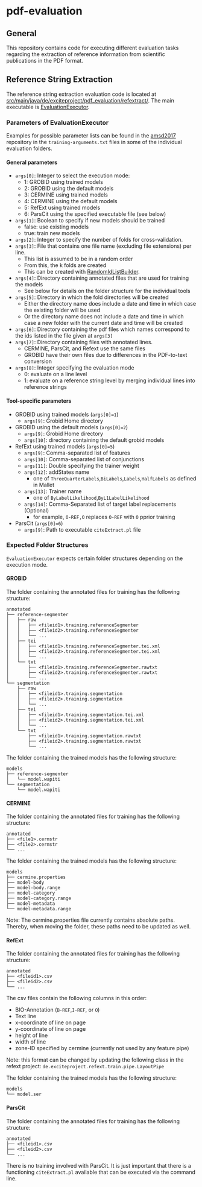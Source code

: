 # pdf-evaluation

## General

This repository contains code for executing different evaluation tasks regarding the extraction of reference information from scientific publications in the PDF format.

## Reference String Extraction


The reference string extraction evaluation code is located at [src/main/java/de/exciteproject/pdf_evaluation/refextract/](src/main/java/de/exciteproject/pdf_evaluation/refextract/). The main executable is [EvaluationExecutor](src/main/java/de/exciteproject/pdf_evaluation/refextract/eval/EvaluationExecutor).

### Parameters of EvaluationExecutor

Examples for possible parameter lists can be found in the [amsd2017](https://github.com/exciteproject/amsd2017) repository in the `training-arguments.txt` files in some of the individual evaluation folders.

#### General parameters

* `args[0]`: Integer to select the execution mode:
    * 1: GROBID using trained models
    * 2: GROBID using the default models
    * 3: CERMINE using trained models
    * 4: CERMINE using the default models
    * 5: RefExt using trained models
    * 6: ParsCit using the specified executable file (see below)
* `args[1]`: Boolean to specify if new models should be trained
    * false: use existing models
    * true: train new models
* `args[2]`: Integer to specify the number of folds for cross-validation.
* `args[3]`: File that contains one file name (excluding file extensions) per line.
    * This list is assumed to be in a random order
    * From this, the k folds are created
    * This can be created with [RandomIdListBuilder](src/main/java/de/exciteproject/pdf_evaluation/list/RandomIdListBuilder).
* `args[4]`: Directory containing annotated files that are used for training the models
    * See below for details on the folder structure for the individual tools
* `args[5]`: Directory in which the fold directories will be created
    * Either the directory name does include a date and time in which case the existing folder will be used
    * Or the directory name does not include a date and time in which case a new folder with the current date and time will be created
* `args[6]`: Directory containing the pdf files which names correspond to the ids listed in the file given at `args[3]`
* `args]7]`: Directory containing files with annotated lines.
    * CERMINE, ParsCit, and Refext use the same files
    * GROBID have their own files due to differences in the PDF-to-text conversion
* `args[8]`: Integer specifying the evaluation mode
    * 0: evaluate on a line level
    * 1: evaluate on a reference string level by merging individual lines into reference strings

#### Tool-specific parameters

* GROBID using trained models (`args[0]=1`)
    * `args[9]`: Grobid Home directory
* GROBID using the default models (`args[0]=2`)
    * `args[9]`: Grobid Home directory
    * `args[10]`: directory containing the default grobid models
* RefExt using trained models (`args[0]=5`)
    * `args[9]`: Comma-separated list of features
    * `args[10]`: Comma-separated list of conjunctions
    * `args[11]`: Double specifying the trainer weight
    * `args[12]`: addStates name
        * one of `ThreeQuarterLabels`,`BiLabels`,`Labels`,`HalfLabels` as defined in Mallet
    * `args[13]`: Trainer name
        * one of `ByLabelLikelihood`,`ByL1LabelLikelihood`
    * `args[14]`: Comma-Separated list of target label replacements (Optional)
        * for example, `O-REF,O` replaces `O-REF` with `O` pprior training
* ParsCit (`args[0]=6`)
    * `args[9]`: Path to executable `citeExtract.pl` file
        
### Expected Folder Structures

`EvaluationExecutor` expects certain folder structures depending on the execution mode.

#### GROBID

The folder containing the annotated files for training has the following structure:

    annotated
    ├── reference-segmenter
    │   ├── raw
    │   │   ├── <fileid1>.training.referenceSegmenter
    │   │   ├── <fileid2>.training.referenceSegmenter
    │   │   └── ...
    │   ├── tei
    │   │   ├── <fileid1>.training.referenceSegmenter.tei.xml
    │   │   ├── <fileid2>.training.referenceSegmenter.tei.xml
    │   │   └── ...
    │   └── txt
    │       ├── <fileid1>.training.referenceSegmenter.rawtxt
    │       ├── <fileid2>.training.referenceSegmenter.rawtxt
    │       └── ...
    └── segmentation
        ├── raw
        │   ├── <fileid1>.training.segmentation
        │   ├── <fileid2>.training.segmentation
        │   └── ...
        ├── tei
        │   ├── <fileid1>.training.segmentation.tei.xml
        │   ├── <fileid2>.training.segmentation.tei.xml
        │   └── ...
        └── txt
            ├── <fileid1>.training.segmentation.rawtxt
            ├── <fileid2>.training.segmentation.rawtxt
            └── ...

The folder containing the trained models has the following structure:

    models
    ├── reference-segmenter
    │   └── model.wapiti
    └── segmentation
        └── model.wapiti

#### CERMINE

The folder containing the annotated files for training has the following structure:

    annotated
    ├── <file1>.cermstr
    ├── <file2>.cermstr
    └── ...

The folder containing the trained models has the following structure:

    models
    ├── cermine.properties
    ├── model-body
    ├── model-body.range
    ├── model-category
    ├── model-category.range
    ├── model-metadata
    └── model-metadata.range

Note: The cermine.properties file currently contains absolute paths. Thereby, when moving the folder, these paths need to be updated as well.

#### RefExt

The folder containing the annotated files for training has the following structure:

    annotated
    ├── <fileid1>.csv
    ├── <fileid2>.csv
    └── ...

The csv files contain the following columns in this order:

* BIO-Annotation (`B-REF`,`I-REF`, or `O`)
* Text line
* x-coordinate of line on page
* y-coordinate of line on page
* height of line 
* width of line 
* zone-ID specified by cermine (currently not used by any feature pipe)

Note: this format can be changed by updating the following class in the refext project:
`de.exciteproject.refext.train.pipe.LayoutPipe`

The folder containing the trained models has the following structure:

    models
    └── model.ser

#### ParsCit

The folder containing the annotated files for training has the following structure:

    annotated
    ├── <fileid1>.csv
    ├── <fileid2>.csv
    └── ...

There is no training involved with ParsCit. It is just important that there is a functioning `citeExtract.pl` available that can be executed via the command line.
